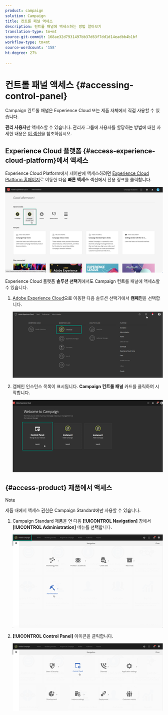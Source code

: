 ```yaml
---
product: campaign
solution: Campaign
title: 컨트롤 패널 액세스
description: 컨트롤 패널에 액세스하는 방법 알아보기
translation-type: tm+mt
source-git-commit: 168ae32d7931497bb37d63f7dd1d14eadbb4b1bf
workflow-type: tm+mt
source-wordcount: '158'
ht-degree: 27%

---
```



# 컨트롤 패널 액세스 {#accessing-control-panel}

Campaign 컨트롤 패널은 Experience Cloud 또는 제품 자체에서 직접 사용할 수 있습니다.

**관리 사용자**&#x200B;만 액세스할 수 있습니다. 관리자 그룹에 사용자를 할당하는 방법에 대한 자세한 내용은 [이 섹션](../../discover/using/managing-permissions.md)을 참조하십시오.

## Experience Cloud 플랫폼 {#access-experience-cloud-platform}에서 액세스

Experience Cloud Platform에서 제어판에 액세스하려면 [Experience Cloud Platform 홈페이지](https://experiencecloud.adobe.com/)로 이동한 다음 **빠른 액세스** 섹션에서 전용 링크를 클릭합니다.

![](assets/do-not-localize/quickaccess.png)

Experience Cloud 플랫폼 **솔루션 선택기**&#x200B;에서도 Campaign 컨트롤 패널에 액세스할 수 있습니다.

1. [Adobe Experience Cloud](https://experiencecloud.adobe.com/)으로 이동한 다음 솔루션 선택기에서 **캠페인**&#x200B;을 선택합니다.

   ![](assets/do-not-localize/control_panel_access1.png)

1. 캠페인 인스턴스 목록이 표시됩니다. **Campaign 컨트롤 패널** 카드를 클릭하여 시작합니다.

   ![](assets/do-not-localize/control_panel_access2.png)

## {#access-product} 제품에서 액세스

>[!NOTE]
>
>제품 내에서 액세스 권한은 Campaign Standard에만 사용할 수 있습니다.

1. Campaign Standard 제품을 연 다음 **[!UICONTROL Navigation]** 창에서 **[!UICONTROL Administration]** 메뉴를 선택합니다.

   ![](assets/control_panel_access3.png)

1. **[!UICONTROL Control Panel]** 아이콘을 클릭합니다.

   ![](assets/control_panel_access4.png)
